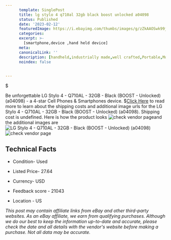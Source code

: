 ```yaml
---
      template: SinglePost
      title: lg stylo 4 q710al 32gb black boost unlocked a04098 
      status: Published
      date: '2023-02-12'
      featuredImage: https://i.ebayimg.com/thumbs/images/g/zZkAAOSwk99j23tT/s-l225.jpg
      categories: 
      excerpt: >-
        [smartphone,device ,hand held device]
      meta:
      canonicalLink: ''
      description: [handheld,industrially made,well crafted,Portable,Mobile,Compact,Convenient,Lightweight,Maneuverable,Man-portable,Miniature,Carriable,Hand-held,Light,Holdable,Transportable,Mobile device,Pocket-sized,On-the-go,Wireless,Cordless,Compact size,Convenient size, smartphone,device ,hand held device]
      noindex: false
      
        
---
```

$

Be unforgettable LG Stylo 4 - Q710AL - 32GB - Black (BOOST - Unlocked) (a04098) - a 4-star Cell Phones & Smartphones device.
$[Click Here](https://www.ebay.com/itm/255809107824?hash=item3b8f693770%3Ag%3AzZkAAOSwk99j23tT&mkevt=1&mkcid=1&mkrid=711-53200-19255-0&campid=%253CePNCampaignId%253E&customid=%253CreferenceId%253E&toolid=10049) to read more to learn about the shipping costs and additional image urls for the LG Stylo 4 - Q710AL - 32GB - Black (BOOST - Unlocked) (a04098). Shipping cost is undefined. Here is how the product looks ![check vendor page](https://i.ebayimg.com/thumbs/images/g/zZkAAOSwk99j23tT/s-l225.jpg)and the additional images are![LG Stylo 4 - Q710AL - 32GB - Black (BOOST - Unlocked) (a04098)](https://i.ebayimg.com/images/g/zZkAAOSwk99j23tT/s-l1600.jpg)![check vendor page](https://origin-galleryplus.ebayimg.com/ws/web/255809107824_2_0_1/225x225.jpg,https://origin-galleryplus.ebayimg.com/ws/web/255809107824_3_0_1/225x225.jpg,https://origin-galleryplus.ebayimg.com/ws/web/255809107824_4_0_1/225x225.jpg)



 ## Technical Facts 



     
      

 - Condition- Used 


      

 - Listed Price- 27.64 


      

 - Currency- USD 


      

 - Feedback score - 21043 


      

 - Location - US 


      
      

 *_This post may contain affiliate links from eBay and other third-party websites. As an eBay affiliate, we earn from qualifying purchases. Although we do our best to keep the information up-to-date and accurate, please check the date and all details with the vendor's website before making a purchase. Not all data may be accurate._*






